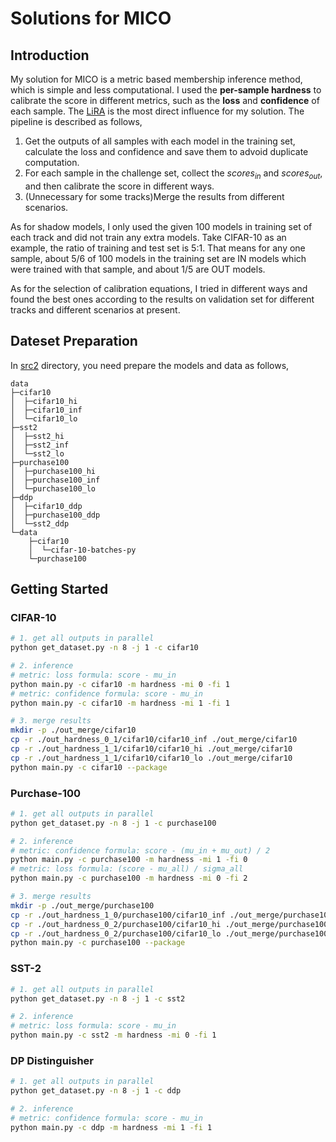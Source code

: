 # Solutions for MICO

## Introduction

My solution for MICO is a metric based membership inference method, which is simple and less computational. I used the **per-sample hardness** to calibrate the score in different metrics, such as the **loss** and **confidence** of each sample. The [LiRA](https://arxiv.org/abs/2112.03570v1) is the most direct influence for my solution. The pipeline is described as follows,

1. Get the outputs of all samples with each model in the training set, calculate the loss and confidence and save them to advoid duplicate computation.
2. For each sample in the challenge set, collect the $scores_{in}$ and $scores_{out}$, and then calibrate the score in different ways.
3. (Unnecessary for some tracks)Merge the results from different scenarios.

As for shadow models, I only used the given 100 models in training set of each track and did not train any extra models. Take CIFAR-10 as an example, the ratio of training and test set is 5:1. That means for any one sample, about 5/6 of 100 models in the training set are IN models which were trained with that sample, and about 1/5 are OUT models.

As for the selection of calibration equations, I tried in different ways and found the best ones according to the results on validation set for different tracks and different scenarios at present.

## Dateset Preparation

In [src2](./) directory, you need prepare the models and data as follows,

```
data
├─cifar10
│  ├─cifar10_hi
│  ├─cifar10_inf
│  └─cifar10_lo
├─sst2
│  ├─sst2_hi
│  ├─sst2_inf
│  └─sst2_lo
├─purchase100
│  ├─purchase100_hi
│  ├─purchase100_inf
│  └─purchase100_lo
├─ddp
│  ├─cifar10_ddp
│  ├─purchase100_ddp
│  └─sst2_ddp
└─data
    ├─cifar10
    │  └─cifar-10-batches-py
    └─purchase100
```

## Getting Started

### CIFAR-10

```bash
# 1. get all outputs in parallel
python get_dataset.py -n 8 -j 1 -c cifar10

# 2. inference
# metric: loss formula: score - mu_in
python main.py -c cifar10 -m hardness -mi 0 -fi 1
# metric: confidence formula: score - mu_in
python main.py -c cifar10 -m hardness -mi 1 -fi 1

# 3. merge results
mkdir -p ./out_merge/cifar10
cp -r ./out_hardness_0_1/cifar10/cifar10_inf ./out_merge/cifar10
cp -r ./out_hardness_1_1/cifar10/cifar10_hi ./out_merge/cifar10
cp -r ./out_hardness_1_1/cifar10/cifar10_lo ./out_merge/cifar10
python main.py -c cifar10 --package
```

### Purchase-100

```bash
# 1. get all outputs in parallel
python get_dataset.py -n 8 -j 1 -c purchase100

# 2. inference
# metric: confidence formula: score - (mu_in + mu_out) / 2
python main.py -c purchase100 -m hardness -mi 1 -fi 0
# metric: loss formula: (score - mu_all) / sigma_all
python main.py -c purchase100 -m hardness -mi 0 -fi 2

# 3. merge results
mkdir -p ./out_merge/purchase100
cp -r ./out_hardness_1_0/purchase100/cifar10_inf ./out_merge/purchase100
cp -r ./out_hardness_0_2/purchase100/cifar10_hi ./out_merge/purchase100
cp -r ./out_hardness_0_2/purchase100/cifar10_lo ./out_merge/purchase100
python main.py -c purchase100 --package
```

### SST-2

```bash
# 1. get all outputs in parallel
python get_dataset.py -n 8 -j 1 -c sst2

# 2. inference
# metric: loss formula: score - mu_in
python main.py -c sst2 -m hardness -mi 0 -fi 1
```

### DP Distinguisher

```bash
# 1. get all outputs in parallel
python get_dataset.py -n 8 -j 1 -c ddp

# 2. inference
# metric: confidence formula: score - mu_in
python main.py -c ddp -m hardness -mi 1 -fi 1
```
